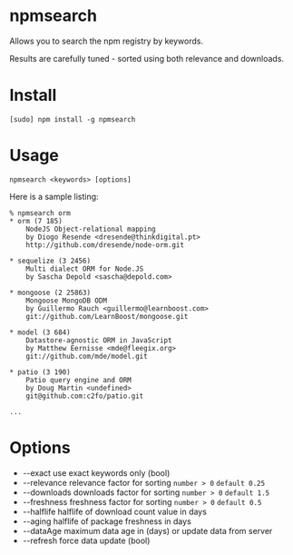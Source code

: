 # npmsearch

Allows you to search the npm registry by keywords. 

Results are carefully tuned - sorted using both relevance and downloads.

# Install

    [sudo] npm install -g npmsearch

# Usage

    npmsearch <keywords> [options]

Here is a sample listing:

    % npmsearch orm
    * orm (7 185)
        NodeJS Object-relational mapping
        by Diogo Resende <dresende@thinkdigital.pt>
        http://github.com/dresende/node-orm.git

    * sequelize (3 2456)
        Multi dialect ORM for Node.JS
        by Sascha Depold <sascha@depold.com>

    * mongoose (2 25863)
        Mongoose MongoDB ODM
        by Guillermo Rauch <guillermo@learnboost.com>
        git://github.com/LearnBoost/mongoose.git

    * model (3 684)
        Datastore-agnostic ORM in JavaScript
        by Matthew Eernisse <mde@fleegix.org>
        git://github.com/mde/model.git

    * patio (3 190)
        Patio query engine and ORM
        by Doug Martin <undefined>
        git@github.com:c2fo/patio.git

    ...

# Options

*  --exact      use exact keywords only (bool)                          
*  --relevance  relevance factor for sorting `number > 0` `default 0.25`
*  --downloads  downloads factor for sorting `number > 0` `default 1.5` 
*  --freshness  freshness factor for sorting `number > 0` `default 0.5` 
*  --halflife   halflife of download count value in days                
*  --aging      halflife of package freshness in days                   
*  --dataAge    maximum data age in (days) or update data from server   
*  --refresh    force data update (bool)                                


